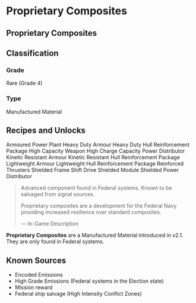 # Proprietary Composites
##  Proprietary Composites

## Classification

### Grade

Rare (Grade 4)

### Type

Manufactured Material

## Recipes and Unlocks

Armoured Power Plant
 Heavy Duty Armour
 Heavy Duty Hull Reinforcement Package
 High Capacity Weapon
 High Charge Capacity Power Distributor
 Kinetic Resistant Armour
 Kinetic Resistant Hull Reinforcement Package
 Lightweight Armour
 Lightweight Hull Reinforcement Package
 Reinforced Thrusters
 Shielded Frame Shift Drive
 Shielded Module
 Shielded Power Distributor

> 
> 
> Advanced component found in Federal systems. Known to be salvaged from signal sources.
> 
> Proprietary composites are a development for the Federal Navy providing increased resilience over standard composites.
> 
> 
> — In-Game Description
> 

**Proprietary Composites** are a Manufactured Material introduced in v2.1. They are only found in Federal systems.

## Known Sources

- Encoded Emissions
- High Grade Emissions (Federal systems in the Election state)
- Mission reward
- Federal ship salvage (High Intensity Conflict Zones)